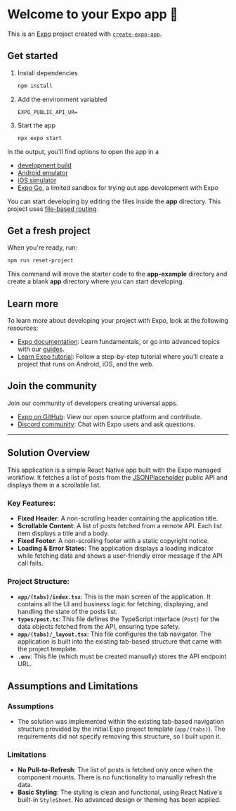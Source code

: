 # Welcome to your Expo app 👋

This is an [Expo](https://expo.dev) project created with [`create-expo-app`](https://www.npmjs.com/package/create-expo-app).

## Get started

1. Install dependencies

   ```bash
   npm install
   ```

2. Add the environment variabled 
   ```
   EXPO_PUBLIC_API_UR=
   ```

4. Start the app

   ```bash
   npx expo start
   ```

In the output, you'll find options to open the app in a

- [development build](https://docs.expo.dev/develop/development-builds/introduction/)
- [Android emulator](https://docs.expo.dev/workflow/android-studio-emulator/)
- [iOS simulator](https://docs.expo.dev/workflow/ios-simulator/)
- [Expo Go](https://expo.dev/go), a limited sandbox for trying out app development with Expo

You can start developing by editing the files inside the **app** directory. This project uses [file-based routing](https://docs.expo.dev/router/introduction).

## Get a fresh project

When you're ready, run:

```bash
npm run reset-project
```

This command will move the starter code to the **app-example** directory and create a blank **app** directory where you can start developing.

## Learn more

To learn more about developing your project with Expo, look at the following resources:

- [Expo documentation](https://docs.expo.dev/): Learn fundamentals, or go into advanced topics with our [guides](https://docs.expo.dev/guides).
- [Learn Expo tutorial](https://docs.expo.dev/tutorial/introduction/): Follow a step-by-step tutorial where you'll create a project that runs on Android, iOS, and the web.

## Join the community

Join our community of developers creating universal apps.

- [Expo on GitHub](https://github.com/expo/expo): View our open source platform and contribute.
- [Discord community](https://chat.expo.dev): Chat with Expo users and ask questions.

---

## Solution Overview

This application is a simple React Native app built with the Expo managed workflow. It fetches a list of posts from the [JSONPlaceholder](https://jsonplaceholder.typicode.com/posts) public API and displays them in a scrollable list.

### Key Features:

- **Fixed Header**: A non-scrolling header containing the application title.
- **Scrollable Content**: A list of posts fetched from a remote API. Each list item displays a title and a body.
- **Fixed Footer**: A non-scrolling footer with a static copyright notice.
- **Loading & Error States**: The application displays a loading indicator while fetching data and shows a user-friendly error message if the API call fails.

### Project Structure:

- **`app/(tabs)/index.tsx`**: This is the main screen of the application. It contains all the UI and business logic for fetching, displaying, and handling the state of the posts list.
- **`types/post.ts`**: This file defines the TypeScript interface (`Post`) for the data objects fetched from the API, ensuring type safety.
- **`app/(tabs)/_layout.tsx`**: This file configures the tab navigator. The application is built into the existing tab-based structure that came with the project template.
- **`.env`**: This file (which must be created manually) stores the API endpoint URL.

## Assumptions and Limitations

### Assumptions

- The solution was implemented within the existing tab-based navigation structure provided by the initial Expo project template (`app/(tabs)`). The requirements did not specify removing this structure, so I built upon it.

### Limitations

- **No Pull-to-Refresh**: The list of posts is fetched only once when the component mounts. There is no functionality to manually refresh the data.
- **Basic Styling**: The styling is clean and functional, using React Native's built-in `StyleSheet`. No advanced design or theming has been applied.
